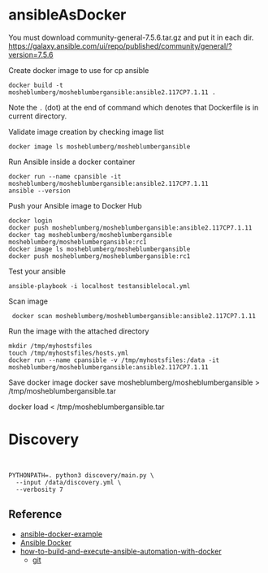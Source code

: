 # ansibleAsDocker


You must download community-general-7.5.6.tar.gz and put it in each dir. 
https://galaxy.ansible.com/ui/repo/published/community/general/?version=7.5.6

Create docker image to use for cp ansible 


```
docker build -t mosheblumberg/mosheblumbergansible:ansible2.117CP7.1.11 .
```

Note the `.` (dot) at the end of command which denotes that Dockerfile is in current directory.

Validate image creation by checking image list

```
docker image ls mosheblumberg/mosheblumbergansible
```

Run Ansible inside a docker container

```
docker run --name cpansible -it mosheblumberg/mosheblumbergansible:ansible2.117CP7.1.11
ansible --version
```


Push your Ansible image to Docker Hub

```
docker login
docker push mosheblumberg/mosheblumbergansible:ansible2.117CP7.1.11
docker tag mosheblumberg/mosheblumbergansible mosheblumberg/mosheblumbergansible:rc1
docker image ls mosheblumberg/mosheblumbergansible
docker push mosheblumberg/mosheblumbergansible:rc1
```


Test your ansible 

```
ansible-playbook -i localhost testansiblelocal.yml
```


Scan image  
```
 docker scan mosheblumberg/mosheblumbergansible:ansible2.117CP7.1.11
```

Run the image with the attached directory 


```
mkdir /tmp/myhostsfiles
touch /tmp/myhostsfiles/hosts.yml
docker run --name cpansible -v /tmp/myhostsfiles:/data -it mosheblumberg/mosheblumbergansible:ansible2.117CP7.1.11 
```

Save docker image 
docker save  mosheblumberg/mosheblumbergansible > /tmp/mosheblumbergansible.tar


 docker load < /tmp/mosheblumbergansible.tar

# Discovery 

```


PYTHONPATH=. python3 discovery/main.py \
  --input /data/discovery.yml \
  --verbosity 7
```

## Reference  

* [ansible-docker-example](https://github.com/ChristopherJHart/ansible-docker-example/tree/main)
* [Ansible Docker](https://hackmd.io/@the-ansible-book/B1y5tXers)
* [how-to-build-and-execute-ansible-automation-with-docker](https://www.cbtnuggets.com/blog/technology/devops/how-to-build-and-execute-ansible-automation-with-docker)
  * [git](https://www.cbtnuggets.com/blog/technology/devops/how-to-build-and-execute-ansible-automation-with-docker)

